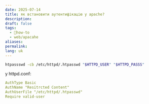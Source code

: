 ```yaml
---
date: 2025-07-14
title: як встановити аутентифікацію у apache?
description: 
draft: false
tags:
  - 🦮how-to
  - web/apacahe
aliases: 
permalink: 
lang: uk
---
```

```bash
htpassswd -cb /etc/httpd/.htpasswd "$HTTPD_USER" "$HTTPD_PASSS"
```

у httpd.conf:

```yaml
AuthType Basic
AuthName "Resitrcted Content"
AuthUserFile "/etc/httpd/.htpasswd"
Require valid-user
```
